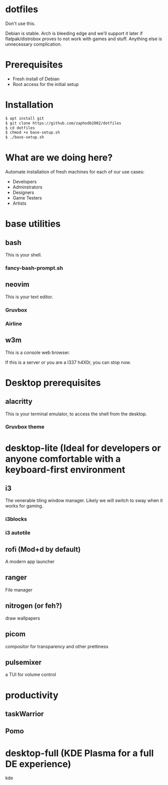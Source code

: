 # dotfiles

Don't use this.

Debian is stable.
Arch is bleeding edge and we'll support it later if flatpak/distrobox proves to not work with games and stuff.
Anything else is unnecessary complication.

# Prerequisites
 - Fresh install of Debian
 - Root access for the initial setup

# Installation
```sh
$ apt install git
$ git clone https://github.com/zaphodb2002/dotfiles
$ cd dotfiles
$ chmod +x base-setup.sh
$ ./base-setup.sh
```

# What are we doing here?
Automate installation of fresh machines for each of our use cases:
 - Developers
 - Adminstrators
 - Designers
 - Game Testers
 - Artists

# base utilities
## bash
This is your shell.
### fancy-bash-prompt.sh
## neovim
This is your text editor.
### Gruvbox
### Airline
## w3m
This is a console web browser.

If this is a server or you are a l337 h4X0r, you can stop now.


# Desktop prerequisites
## alacritty
This is your terminal emulator, to access the shell from the desktop.
### Gruvbox theme

# desktop-lite (Ideal for developers or anyone comfortable with a keyboard-first environment
## i3 
The venerable tiling window manager.
Likely we will switch to sway when it works for gaming.

### i3blocks
### i3 autotile

## rofi (Mod+d by default)
A modern app launcher

## ranger
File manager

## nitrogen (or feh?)
draw wallpapers

## picom
compositor for transparency and other prettiness

## pulsemixer
a TUI for volume control

# productivity
## taskWarrior

## Pomo

## 

# desktop-full (KDE Plasma for a full DE experience)
kde

